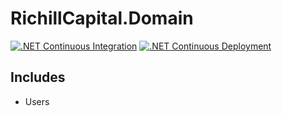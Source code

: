 # RichillCapital.Domain

[![.NET Continuous Integration](https://github.com/MengsyueAmaoTsai/Domain.CSharp/actions/workflows/ci.yml/badge.svg)](https://github.com/MengsyueAmaoTsai/Domain.CSharp/actions/workflows/ci.yml)
[![.NET Continuous Deployment](https://github.com/MengsyueAmaoTsai/Domain.CSharp/actions/workflows/cd.yml/badge.svg)](https://github.com/MengsyueAmaoTsai/Domain.CSharp/actions/workflows/cd.yml)

## Includes

- Users
